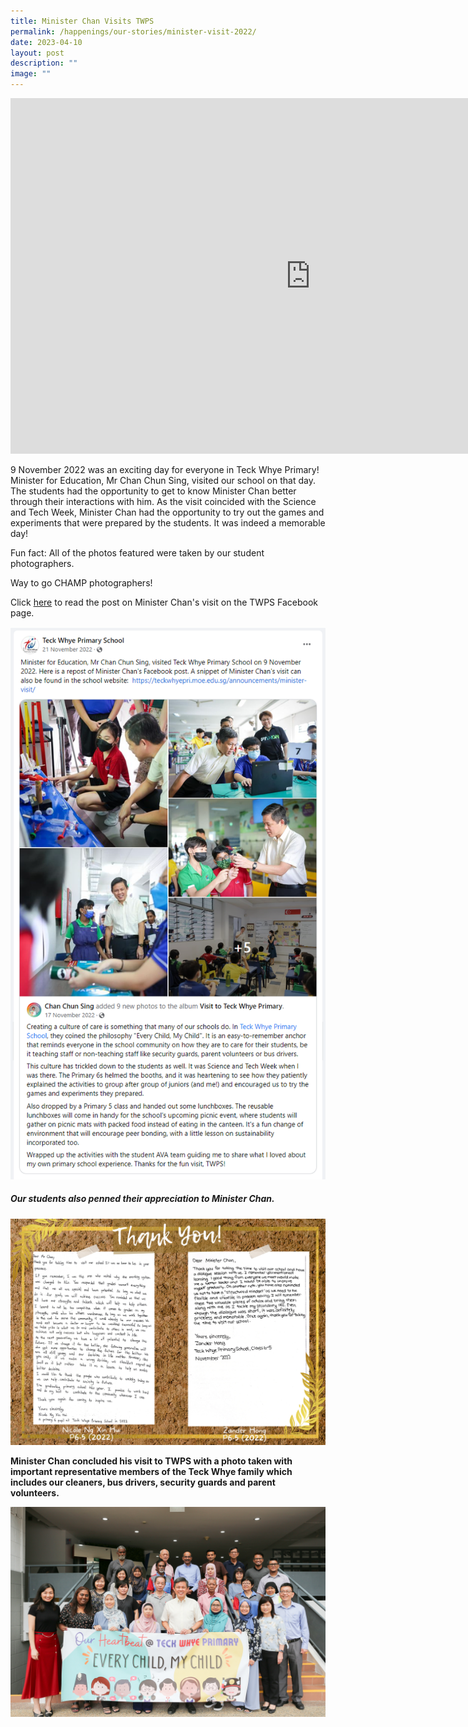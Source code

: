 ```yaml
---
title: Minister Chan Visits TWPS
permalink: /happenings/our-stories/minister-visit-2022/
date: 2023-04-10
layout: post
description: ""
image: ""
---
```

<iframe src="https://docs.google.com/presentation/d/e/2PACX-1vSEBJqkaXs8nwl38nlkoOVb2wPXDGNwvPCr6e4VDyFEbbl779NCCv1gJqWsCnmZXjy9iQZBd97kE93d/embed?start=true&amp;loop=true&amp;delayms=3000" frameborder="0" width="960" height="569" allowfullscreen="true"></iframe>

9 November 2022 was an exciting day for everyone in Teck Whye Primary! Minister for Education, Mr Chan Chun Sing, visited our school on that day. The students had the opportunity to get to know Minister Chan better through their interactions with him. As the visit coincided with the Science and Tech Week, Minister Chan had the opportunity to try out the games and experiments that were prepared by the students. It was indeed a memorable day!

Fun fact: All of the photos featured were taken by our student photographers.

Way to go CHAMP photographers!

Click [here](https://www.facebook.com/100023919427833/posts/pfbid0Rb4833S19nxqStpaZhteF9sma9sVUpRUt5hQpYNpAFt8g4YL4VQnDp1Nwh8mUwHml/?mibextid=cr9u03) to read the post on Minister Chan's visit on the TWPS Facebook page.

![](/images/fb_snippet.png)

##### Our students also penned their appreciation to Minister Chan.

![](/images/letters-of-appreciation-minister-chan.png)

**Minister Chan concluded his visit to TWPS with a photo taken with important representative members of the Teck Whye family which includes our cleaners, bus drivers, security guards and parent volunteers.**

![](/images/weile-30.jpg)